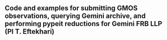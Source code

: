 ## Code and examples for submitting GMOS observations, querying Gemini archive, and performing pypeit reductions for Gemini FRB LLP (PI T. Eftekhari)
